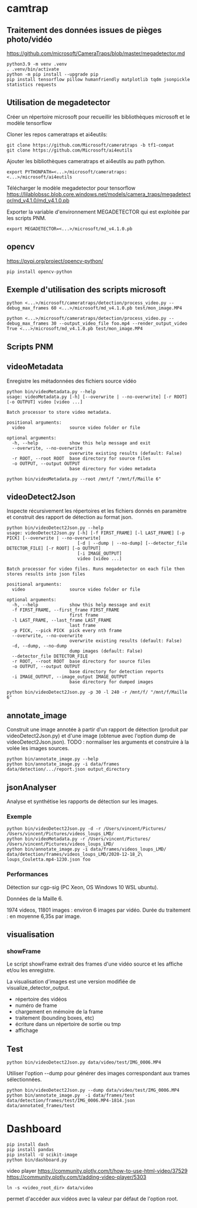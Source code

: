 # camtrap

## Traitement des données issues de pièges photo/vidéo

https://github.com/microsoft/CameraTraps/blob/master/megadetector.md

```
python3.9 -m venv .venv
. .venv/bin/activate
python -m pip install --upgrade pip
pip install tensorflow pillow humanfriendly matplotlib tqdm jsonpickle statistics requests
```

## Utilisation de megadetector

Créer un répertoire microsoft pour recueillir les bibliothèques microsoft et le modèle tensorflow

Cloner les repos cameratraps et ai4eutils:

```
git clone https://github.com/Microsoft/cameratraps -b tf1-compat
git clone https://github.com/Microsoft/ai4eutils
```

Ajouter les bibliothèques cameratraps et ai4eutils au path python.

```
export PYTHONPATH=<...>/microsoft/cameratraps:<...>/microsoft/ai4eutils
```

Télécharger le modèle megadetector pour tensorflow
https://lilablobssc.blob.core.windows.net/models/camera_traps/megadetector/md_v4.1.0/md_v4.1.0.pb

Exporter la variable d'environnement MEGADETECTOR qui est exploitée par les scripts PNM.

```
export MEGADETECTOR=<...>/microsoft/md_v4.1.0.pb
```

## opencv

https://pypi.org/project/opencv-python/

```
pip install opencv-python
```

## Exemple d'utilisation des scripts microsoft

```
python <...>/microsoft/cameratraps/detection/process_video.py --debug_max_frames 60 <...>/microsoft/md_v4.1.0.pb test/mon_image.MP4

python <...>/microsoft/cameratraps/detection/process_video.py --debug_max_frames 30 --output_video_file foo.mp4 --render_output_video True <...>/microsoft/md_v4.1.0.pb test/mon_image.MP4
```

## Scripts PNM


## videoMetadata

Enregistre les métadonnées des fichiers source vidéo

```
python bin/videoMetadata.py --help
usage: videoMetadata.py [-h] [--overwrite | --no-overwrite] [-r ROOT] [-o OUTPUT] video [video ...]

Batch processor to store video metadata.

positional arguments:
  video                 source video folder or file

optional arguments:
  -h, --help            show this help message and exit
  --overwrite, --no-overwrite
                        overwrite existing results (default: False)
  -r ROOT, --root ROOT  base directory for source files
  -o OUTPUT, --output OUTPUT
                        base directory for video metadata

python bin/videoMetadata.py --root /mnt/f "/mnt/f/Maille 6"
```

## videoDetect2Json

Inspecte récursivement les répertoires et les fichiers donnés en paramètre et construit des rapport de détection au format json.

```
python bin/videoDetect2Json.py --help
usage: videoDetect2Json.py [-h] [-f FIRST_FRAME] [-l LAST_FRAME] [-p PICK] [--overwrite | --no-overwrite]
                           [-d | --dump | --no-dump] [--detector_file DETECTOR_FILE] [-r ROOT] [-o OUTPUT]
                           [-i IMAGE_OUTPUT]
                           video [video ...]

Batch processor for video files. Runs megadetector on each file then stores results into json files

positional arguments:
  video                 source video folder or file

optional arguments:
  -h, --help            show this help message and exit
  -f FIRST_FRAME, --first_frame FIRST_FRAME
                        first frame
  -l LAST_FRAME, --last_frame LAST_FRAME
                        last frame
  -p PICK, --pick PICK  pick every nth frame
  --overwrite, --no-overwrite
                        overwrite existing results (default: False)
  -d, --dump, --no-dump
                        dump images (default: False)
  --detector_file DETECTOR_FILE
  -r ROOT, --root ROOT  base directory for source files
  -o OUTPUT, --output OUTPUT
                        base directory for detection reports
  -i IMAGE_OUTPUT, --image_output IMAGE_OUTPUT
                        base directory for dumped images

python bin/videoDetect2Json.py -p 30 -l 240 -r /mnt/f/ "/mnt/f/Maille 6"

```

## annotate_image

Construit une image annotée à partir d'un rapport de détection (produit par videoDetect2Json.py) et d'une image (obtenue avec l'option dump de videoDetect2Json.json).
TODO : normaliser les arguments et construire à la volée les images sources.

```
python bin/annotate_image.py --help
python bin/annotate_image.py -i data/frames data/detection/.../report.json output_directory
```

## jsonAnalyser

Analyse et synthétise les rapports de détection sur les images.

### Exemple

```
python bin/videoDetect2Json.py -d -r /Users/vincent/Pictures/ /Users/vincent/Pictures/videos_loups_LMD/
python bin/videoMetadata.py -r /Users/vincent/Pictures/ /Users/vincent/Pictures/videos_loups_LMD/
python bin/annotate_image.py -i data/frames/videos_loups_LMD/  data/detection/frames/videos_loups_LMD/2020-12-18_2\ loups_Couletta.mp4-1230.json foo
```

### Performances

Détection sur cgp-sig (PC Xeon, OS Windows 10 WSL ubuntu).

Données de la Maille 6.

1974 videos, 11801 images : environ 6 images par vidéo.
Durée du traitement : en moyenne 6,35s par image.

## visualisation

### showFrame

Le script showFrame extrait des frames d'une vidéo source et les affiche et/ou les enregistre.

La visualisation d'images est une version modifiée de visualize_detector_output.

- répertoire des vidéos
- numéro de frame
- chargement en mémoire de la frame
- traitement (bounding boxes, etc)
- écriture dans un répertoire de sortie ou tmp
- affichage

## Test

```
python bin/videoDetect2Json.py data/video/test/IMG_0006.MP4
```

Utiliser l'option --dump pour générer des images correspondant aux trames sélectionnées.

```
python bin/videoDetect2Json.py --dump data/video/test/IMG_0006.MP4
python bin/annotate_image.py  -i data/frames/test data/detection/frames/test/IMG_0006.MP4-1814.json data/annotated_frames/test
```
# Dashboard
```
pip install dash
pip install pandas
pip install -U scikit-image
python bin/dashboard.py
```

video player
https://community.plotly.com/t/how-to-use-html-video/37529
https://community.plotly.com/t/adding-video-player/5303
```
ln -s <video_root_dir> data/video
```
permet d'accéder aux vidéos avec la valeur par défaut de l'option root.